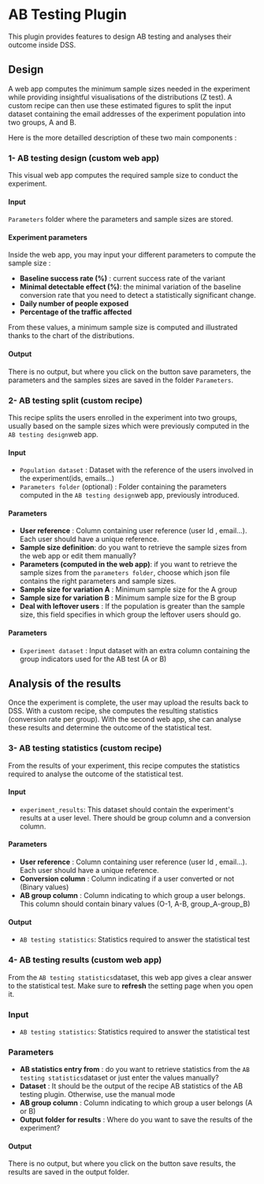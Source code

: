 # AB Testing Plugin
This plugin provides features to design AB testing and analyses their outcome inside DSS. 

## Design
A web app computes the minimum sample sizes needed in the experiment while providing insightful visualisations of the distributions (Z test). A custom recipe can then use these estimated figures to split the input dataset containing the email addresses of the experiment population into two groups, A and B. 

Here is the more detailled description of these two main components : 
### 1- AB testing design (custom web app)
This visual web app computes the required sample size to conduct the experiment. 

#### Input
`Parameters` folder where the parameters and sample sizes are stored.

#### Experiment parameters
Inside the web app, you may input your different parameters to compute the sample size : 
- **Baseline success rate (%)** : current success rate of the variant
- **Minimal detectable effect (%)**: the minimal variation of the baseline conversion rate that you need to detect a statistically significant change.
- **Daily number of people exposed**
- **Percentage of the traffic affected**

From these values, a minimum sample size is computed and illustrated thanks to the chart of the distributions. 

#### Output
There is no output, but where you click on the button save parameters, the parameters and the samples sizes are saved in the folder `Parameters`.

### 2- AB testing split (custom recipe)
This recipe splits the users enrolled in the experiment into two groups, usually based on the sample sizes which were previously computed in the `AB testing design`web app. 

#### Input
- `Population dataset` : Dataset with the reference of the users involved in the experiment(ids, emails...)
- `Parameters folder` (optional) : Folder containing the parameters computed in the `AB testing design`web app, previously introduced. 

#### Parameters
- **User reference** : Column containing user reference (user Id , email...). Each user should have a unique reference.
- **Sample size definition**: do you want to retrieve the sample sizes from the web app or edit them manually? 
- **Parameters (computed in the web app)**: if you want to retrieve the sample sizes from the `parameters folder`, choose which json file contains the right parameters and sample sizes. 
- **Sample size for variation A** : Minimum sample size for the A group
- **Sample size for variation B** : Minimum sample size for the B group
- **Deal with leftover users** :  If the population is greater than the sample size, this field specifies in which group the leftover users should go.

#### Parameters
- `Experiment dataset` : Input dataset with an extra column containing the group indicators used for the AB test (A or B)


## Analysis of the results
Once the experiment is complete, the user may upload the results back to DSS. With a custom recipe, she computes the resulting statistics (conversion rate per group). With the second web app, she can analyse these results and determine the outcome of the statistical test. 

### 3- AB testing statistics (custom recipe) 
From the results of your experiment, this recipe computes the statistics required to analyse the outcome of the statistical test.
#### Input
- `experiment_results`: This dataset should contain the experiment's results at a user level. There should be group column and a conversion column. 

#### Parameters
- **User reference** : Column containing user reference (user Id , email...). Each user should have a unique reference.
- **Conversion column** : Column indicating if a user converted or not (Binary values)
- **AB group column** : Column indicating to which group a user belongs. This column should contain binary values (O-1, A-B, group_A-group_B)


#### Output
- `AB testing statistics`: Statistics required to answer the statistical test

### 4- AB testing results (custom web app)
From the `AB testing statistics`dataset, this web app gives a clear answer to the statistical test. Make sure to **refresh** the setting page when you open it.  

### Input
- `AB testing statistics`: Statistics required to answer the statistical test

### Parameters
- **AB statistics entry from** : do you want to retrieve statistics from the `AB testing statistics`dataset or just enter the values manually?
- **Dataset** : It should be the output of the recipe AB statistics of the AB testing plugin. Otherwise, use the manual mode
- **AB group column** : Column indicating to which group a user belongs (A or B)
- **Output folder for results** :  Where do you want to save the results of the experiment?

#### Output
There is no output, but where you click on the button save results, the results are saved in the output folder. 




